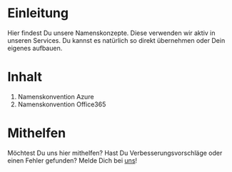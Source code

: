# Einleitung 
Hier findest Du unsere Namenskonzepte. Diese verwenden wir aktiv in unseren Services. Du kannst es natürlich so direkt übernehmen oder Dein eigenes aufbauen.

# Inhalt
1.	Namenskonvention Azure
1.	Namenskonvention Office365

# Mithelfen
Möchtest Du uns hier mithelfen? Hast Du Verbesserungsvorschläge oder einen Fehler gefunden? Melde Dich bei [uns](mailto:info@alyaconsulting.ch)!
